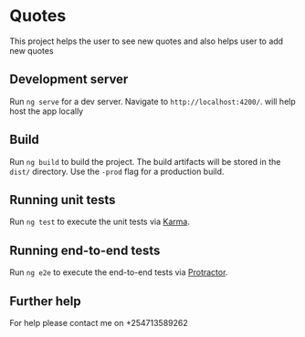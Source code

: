 # Quotes

This project helps the user to see new quotes and also helps user to add new quotes

## Development server

Run `ng serve` for a dev server. Navigate to `http://localhost:4200/`. will help host the app locally

## Build

Run `ng build` to build the project. The build artifacts will be stored in the `dist/` directory. Use the `-prod` flag for a production build.

## Running unit tests

Run `ng test` to execute the unit tests via [Karma](https://karma-runner.github.io).

## Running end-to-end tests

Run `ng e2e` to execute the end-to-end tests via [Protractor](http://www.protractortest.org/).

## Further help

For help please contact me on +254713589262
